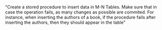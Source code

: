 "Create a stored procedure to insert data in M-N Tables. 
Make sure that in case the operation fails, as many changes as possible are commited.
For instance, when inserting the authors of a book, if the procedure fails after inserting the authors, then they should appear in the table"
